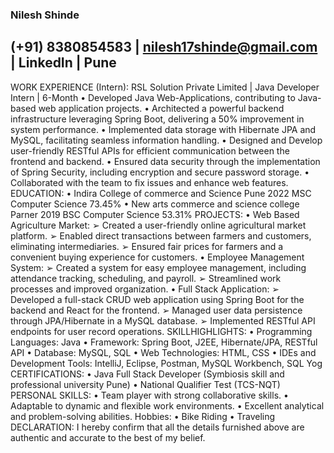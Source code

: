 ### Nilesh Shinde

## (+91) 8380854583 | nilesh17shinde@gmail.com | LinkedIn | Pune

WORK EXPERIENCE (Intern):
RSL Solution Private Limited | Java Developer Intern | 6-Month
• Developed Java Web-Applications, contributing to Java-based web application projects.
• Architected a powerful backend infrastructure leveraging Spring Boot, delivering a 50% improvement in system performance.
• Implemented data storage with Hibernate JPA and MySQL, facilitating seamless information handling.
• Designed and Develop user-friendly RESTful APIs for efficient communication between the frontend and
backend.
• Ensured data security through the implementation of Spring Security, including encryption and secure
password storage.
• Collaborated with the team to fix issues and enhance web features.
EDUCATION:
• Indira College of commerce and Science Pune 2022
MSC Computer Science 73.45%
• New arts commerce and science college Parner 2019
BSC Computer Science 53.31%
PROJECTS:
• Web Based Agriculture Market:
➢ Created a user-friendly online agricultural market platform.
➢ Enabled direct transactions between farmers and customers, eliminating intermediaries.
➢ Ensured fair prices for farmers and a convenient buying experience for customers.
• Employee Management System:
➢ Created a system for easy employee management, including attendance tracking, scheduling, and payroll.
➢ Streamlined work processes and improved organization.
• Full Stack Application:
➢ Developed a full-stack CRUD web application using Spring Boot for the backend and React for the frontend.
➢ Managed user data persistence through JPA/Hibernate in a MySQL database.
➢ Implemented RESTful API endpoints for user record operations.
SKILLHIGHLIGHTS:
• Programming Languages: Java
• Framework: Spring Boot, J2EE, Hibernate/JPA, RESTful API
• Database: MySQL, SQL
• Web Technologies: HTML, CSS
• IDEs and Development Tools: IntelliJ, Eclipse, Postman, MySQL Workbench, SQL Yog
CERTIFICATIONS:
• Java Full Stack Developer (Symbiosis skill and professional university Pune)
• National Qualifier Test (TCS-NQT)
PERSONAL SKILLS:
• Team player with strong collaborative skills.
• Adaptable to dynamic and flexible work environments.
• Excellent analytical and problem-solving abilities.
Hobbies:
• Bike Riding
• Traveling
DECLARATION:
I hereby confirm that all the details furnished above are authentic and accurate to the best of my belief.

